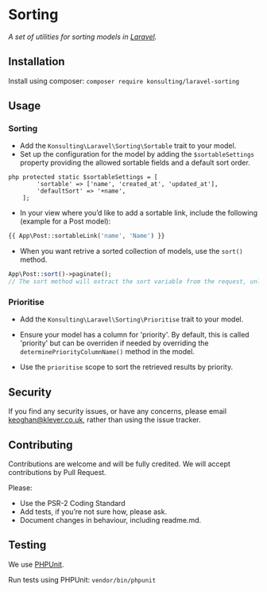 # Sorting

*A set of utilities for sorting models in [Laravel](https://laravel.com).*

## Installation

Install using composer: `composer require konsulting/laravel-sorting`

## Usage

### Sorting

* Add the `Konsulting\Laravel\Sorting\Sortable` trait to your model.
* Set up the configuration for the model by adding the `$sortableSettings` property providing the allowed sortable fields and a default sort order.
```
php protected static $sortableSettings = [
        'sortable' => ['name', 'created_at', 'updated_at'],
        'defaultSort' => '+name',
    ];
```
* In your view where you’d like to add a sortable link, include the following (example for a Post model):
```php
{{ App\Post::sortableLink('name', 'Name') }}
```
* When you want retrive a sorted collection of models, use the `sort()` method. 
```php
App\Post::sort()->paginate();
// The sort method will extract the sort variable from the request, unless you pass them through (e.g. if you store in the session).
```

### Prioritise

* Add the `Konsulting\Laravel\Sorting\Prioritise` trait to your model.

* Ensure your model has a column for 'priority'. By default, this is called 'priority' but can be overriden if needed by overriding the `determinePriorityColumnName()` method in the model.

* Use the `prioritise` scope to sort the retrieved results by priority.

## Security

If you find any security issues, or have any concerns, please email [keoghan@klever.co.uk](keoghan@klever.co.uk), rather than using the issue tracker.

## Contributing

Contributions are welcome and will be fully credited. We will accept contributions by Pull Request. 

Please:

* Use the PSR-2 Coding Standard
* Add tests, if you’re not sure how, please ask.
* Document changes in behaviour, including readme.md.

## Testing
We use [PHPUnit](https://phpunit.de). 

Run tests using PHPUnit: `vendor/bin/phpunit`
